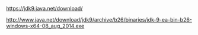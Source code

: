 <a href="https://jdk9.java.net/download/" title="https://jdk9.java.net/download/">https://jdk9.java.net/download/</a>

<a href="http://www.java.net/download/jdk9/archive/b26/binaries/jdk-9-ea-bin-b26-windows-x64-08_aug_2014.exe" title="http://www.java.net/download/jdk9/archive/b26/binaries/jdk-9-ea-bin-b26-windows-x64-08_aug_2014.exe">http://www.java.net/download/jdk9/archive/b26/binaries/jdk-9-ea-bin-b26-windows-x64-08_aug_2014.exe</a>